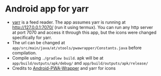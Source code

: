 # Android app for yarr
* [yarr](https://github.com/nkanaev/yarr) is a feed reader. The app assumes yarr is running at http://127.0.0.1:7070/ (run it using termux). You can run any http server at port 7070 and access it through this app, but the icons were changed specifically for yarr.
* The url can be changed at `app/src/main/java/at/xtools/pwawrapper/Constants.java` before compilation.
* Compile using `./gradlew build`. apk will be at `app/build/outputs/apk/debug/` and `app/build/outputs/apk/release/`
* Credits to [Android-PWA-Wrapper](https://github.com/xtools-at/Android-PWA-Wrapper) and yarr for icons
